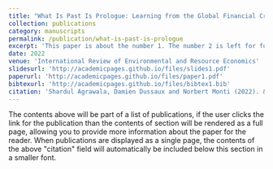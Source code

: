 ```yaml
---
title: "What Is Past Is Prologue: Learning from the Global Financial Crisis to Green the COVID-19 Recovery"
collection: publications
category: manuscripts
permalink: /publication/what-is-past-is-prologue
excerpt: 'This paper is about the number 1. The number 2 is left for future work.'
date: 2022
venue: 'International Review of Environmental and Resource Economics'
slidesurl: 'http://academicpages.github.io/files/slides1.pdf'
paperurl: 'http://academicpages.github.io/files/paper1.pdf'
bibtexurl: 'http://academicpages.github.io/files/bibtex1.bib'
citation: 'Shardul Agrawala, Damien Dussaux and Norbert Monti (2022). &quot;What Is Past Is Prologue: Learning from the Global Financial Crisis to Green the COVID-19 Recovery1.&quot; <i>International Review of Environmental and Resource Economics</i>.'
---
```


The contents above will be part of a list of publications, if the user clicks the link for the publication than the contents of section will be rendered as a full page, allowing you to provide more information about the paper for the reader. When publications are displayed as a single page, the contents of the above "citation" field will automatically be included below this section in a smaller font.

